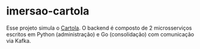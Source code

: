 # imersao-cartola

Esse projeto simula o [Cartola](https://ge.globo.com/cartola/). O backend é composto de 2 microsserviços escritos em Python (administração) e Go (consolidação) com comunicação via Kafka.
